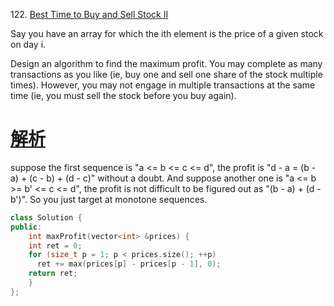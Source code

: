 122\. [Best Time to Buy and Sell Stock II](https://leetcode.com/problems/best-time-to-buy-and-sell-stock-ii)

Say you have an array for which the ith element is the price of a given stock on day i.

Design an algorithm to find the maximum profit. You may complete as many transactions as you like 
(ie, buy one and sell one share of the stock multiple times). 
However, you may not engage in multiple transactions at the same time 
(ie, you must sell the stock before you buy again).

# [解析](https://discuss.leetcode.com/topic/17081/three-lines-in-c-with-explanation)
suppose the first sequence is "a <= b <= c <= d", the profit is "d - a = (b - a) + (c - b) + (d - c)" without a doubt. 
And suppose another one is "a <= b >= b' <= c <= d", the profit is not difficult to be figured out as "(b - a) + (d - b')". 
So you just target at monotone sequences.

```cpp
class Solution {
public:
    int maxProfit(vector<int> &prices) {
    int ret = 0;
    for (size_t p = 1; p < prices.size(); ++p) 
      ret += max(prices[p] - prices[p - 1], 0);    
    return ret;
    }
};
```
